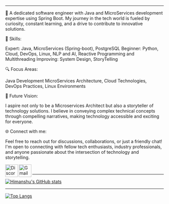 <hr></hr> 

👋 A dedicated software engineer with Java and MicroServices development expertise using Spring Boot. My journey in the tech world is fueled by curiosity, constant learning, and a drive to contribute to innovative solutions.

🌟 Skills:

Expert: Java, MicroServices (Spring-boot), PostgreSQL
Beginner: Python, Cloud, DevOps, Linux, NLP and AI, Reactive Programming and Multithreading 
Improving: System Design, StoryTelling

🔍 Focus Areas:

Java Development
MicroServices Architecture, Cloud Technologies, DevOps Practices, Linux Environments

🎯 Future Vision:

I aspire not only to be a Microservices Architect but also a storyteller of technology solutions. I believe in conveying complex technical concepts through compelling narratives, making technology accessible and exciting for everyone.

🌐 Connect with me:

Feel free to reach out for discussions, collaborations, or just a friendly chat! I'm open to connecting with fellow tech enthusiasts, industry professionals, and anyone passionate about the intersection of technology and storytelling.


[Discord]: https://discord.com/ 
[Gmail]: https://accounts.google.com/signin/v2/identifier?continue=https%3A%2F%2Fmail.google.com%2Fmail%2F&service=mail&sacu=1&rip=1&flowName=GlifWebSignIn&flowEntry=ServiceLogin
[<img align="left" alt="Discord" width="40px" src="https://cdn.logojoy.com/wp-content/uploads/20210422095037/discord-mascot.png" />][Discord]
[<img align="left" alt="Gmail" width="40px" src="https://w7.pngwing.com/pngs/426/710/png-transparent-email-logo-computer-icons-gmail-miscellaneous-angle-photography.png" />][Gmail]
</br>
<hr></hr>
<div style=" justify-content: space-between;">

<div style="width: 500px;">
  <a href="https://github.com/himanshumalvi/github-readme-stats">
    <img src="https://github-readme-stats.vercel.app/api?username=himanshumalvi" alt="Himanshu's GitHub stats">
  </a>
</div>
<hr></hr>
<div style="width: 500px;">
  <a href="https://github.com/himanshumalvi/github-readme-stats">
    <img src="https://github-readme-stats.vercel.app/api/top-langs/?username=himanshumalvi&layout=compact" alt="Top Langs">
  </a>
</div>

</div>
